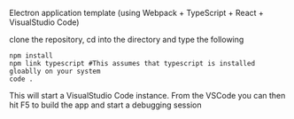 Electron application template (using Webpack + TypeScript + React + VisualStudio Code)

clone the repository, cd into the directory and type the following 

```
npm install
npm link typescript #This assumes that typescript is installed gloablly on your system
code .
```

This will start a VisualStudio Code instance. From the VSCode you can then hit F5 to build the app and start a debugging session



